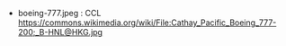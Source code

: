 - boeing-777.jpeg : CCL https://commons.wikimedia.org/wiki/File:Cathay_Pacific_Boeing_777-200;_B-HNL@HKG.jpg
